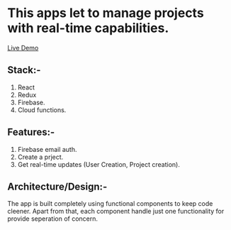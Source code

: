# This apps let to manage projects with real-time capabilities.

[Live Demo](https://planogram.netlify.com/)

## Stack:-

1. React
2. Redux
3. Firebase.
4. Cloud functions.

## Features:-

1. Firebase email auth.
2. Create a prject.
3. Get real-time updates (User Creation, Project creation).

## Architecture/Design:-

The app is built completely using functional components to keep code cleener. Apart from that, each component handle just one functionality for provide seperation of concern.